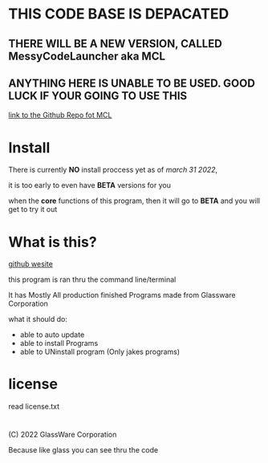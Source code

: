 # THIS CODE BASE IS DEPACATED
## THERE WILL BE A NEW VERSION, CALLED MessyCodeLauncher aka MCL

## ANYTHING HERE IS UNABLE TO BE USED. GOOD LUCK IF YOUR GOING TO USE THIS


[link to the Github Repo fot MCL](https://github.com/JakeTheDev0000/MCL)


# Install

There is currently **NO** install proccess yet as of *march 31 2022*, 

it is too early to even have **BETA** versions for you

when the **core** functions of this program, then it will go to **BETA** and you will get to try it out

# What is this?

[github wesite](https://glassware-corporation.github.io/Glassware-launcher/)

this program is ran thru the command line/terminal

It has Mostly All production finished Programs made from Glassware Corporation

what it should do: 

- able to auto update
- able to install Programs
- able to UNinstall program (Only jakes programs)

# license

read license.txt

#

(C) 2022 GlassWare Corporation

Because like glass you can see thru the code

